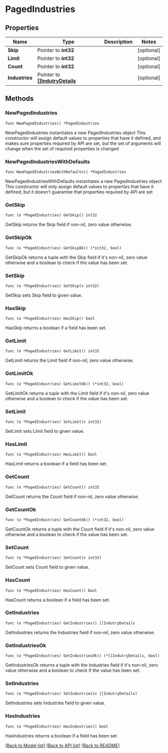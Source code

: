 # PagedIndustries

## Properties

Name | Type | Description | Notes
------------ | ------------- | ------------- | -------------
**Skip** | Pointer to **int32** |  | [optional] 
**Limit** | Pointer to **int32** |  | [optional] 
**Count** | Pointer to **int32** |  | [optional] 
**Industries** | Pointer to [**[]IndutryDetails**](IndutryDetails.md) |  | [optional] 

## Methods

### NewPagedIndustries

`func NewPagedIndustries() *PagedIndustries`

NewPagedIndustries instantiates a new PagedIndustries object
This constructor will assign default values to properties that have it defined,
and makes sure properties required by API are set, but the set of arguments
will change when the set of required properties is changed

### NewPagedIndustriesWithDefaults

`func NewPagedIndustriesWithDefaults() *PagedIndustries`

NewPagedIndustriesWithDefaults instantiates a new PagedIndustries object
This constructor will only assign default values to properties that have it defined,
but it doesn't guarantee that properties required by API are set

### GetSkip

`func (o *PagedIndustries) GetSkip() int32`

GetSkip returns the Skip field if non-nil, zero value otherwise.

### GetSkipOk

`func (o *PagedIndustries) GetSkipOk() (*int32, bool)`

GetSkipOk returns a tuple with the Skip field if it's non-nil, zero value otherwise
and a boolean to check if the value has been set.

### SetSkip

`func (o *PagedIndustries) SetSkip(v int32)`

SetSkip sets Skip field to given value.

### HasSkip

`func (o *PagedIndustries) HasSkip() bool`

HasSkip returns a boolean if a field has been set.

### GetLimit

`func (o *PagedIndustries) GetLimit() int32`

GetLimit returns the Limit field if non-nil, zero value otherwise.

### GetLimitOk

`func (o *PagedIndustries) GetLimitOk() (*int32, bool)`

GetLimitOk returns a tuple with the Limit field if it's non-nil, zero value otherwise
and a boolean to check if the value has been set.

### SetLimit

`func (o *PagedIndustries) SetLimit(v int32)`

SetLimit sets Limit field to given value.

### HasLimit

`func (o *PagedIndustries) HasLimit() bool`

HasLimit returns a boolean if a field has been set.

### GetCount

`func (o *PagedIndustries) GetCount() int32`

GetCount returns the Count field if non-nil, zero value otherwise.

### GetCountOk

`func (o *PagedIndustries) GetCountOk() (*int32, bool)`

GetCountOk returns a tuple with the Count field if it's non-nil, zero value otherwise
and a boolean to check if the value has been set.

### SetCount

`func (o *PagedIndustries) SetCount(v int32)`

SetCount sets Count field to given value.

### HasCount

`func (o *PagedIndustries) HasCount() bool`

HasCount returns a boolean if a field has been set.

### GetIndustries

`func (o *PagedIndustries) GetIndustries() []IndutryDetails`

GetIndustries returns the Industries field if non-nil, zero value otherwise.

### GetIndustriesOk

`func (o *PagedIndustries) GetIndustriesOk() (*[]IndutryDetails, bool)`

GetIndustriesOk returns a tuple with the Industries field if it's non-nil, zero value otherwise
and a boolean to check if the value has been set.

### SetIndustries

`func (o *PagedIndustries) SetIndustries(v []IndutryDetails)`

SetIndustries sets Industries field to given value.

### HasIndustries

`func (o *PagedIndustries) HasIndustries() bool`

HasIndustries returns a boolean if a field has been set.


[[Back to Model list]](../README.md#documentation-for-models) [[Back to API list]](../README.md#documentation-for-api-endpoints) [[Back to README]](../README.md)



